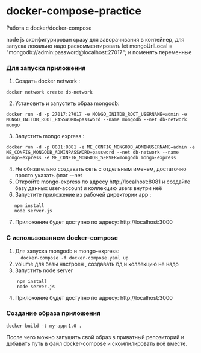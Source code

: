 # docker-compose-practice
Работа с docker/docker-compose

node js сконфигурирован сразу для заворачивания в контейнер, для запуска локально надо раскомментировать 
let mongoUrlLocal = "mongodb://admin:password@localhost:27017";
и поменять переменные

### Для запуска приложения

1) Создать docker network : <br> 
``` 
docker network create db-network 
```
2) Установить и запустить образ mongodb: <br>
``` 
docker run -d -p 27017:27017 -e MONGO_INITDB_ROOT_USERNAME=admin -e MONGO_INITDB_ROOT_PASSWORD=password --name mongodb --net db-network mongo 
```
3) Запустить mongo express : <br>
``` 
docker run -d -p 8081:8081 -e ME_CONFIG_MONGODB_ADMINUSERNAME=admin -e ME_CONFIG_MONGODB_ADMINPASSWORD=password --net db-network --name mongo-express -e ME_CONFIG_MONGODB_SERVER=mongodb mongo-express 
```
4) Не обязательно создавать сеть с отдельным именем, достаточно просто указать флаг --net 
5) Откройте mongo-express по адресу http://localhost:8081 и создайте базу данных user-account и коллекцию users внутри неё
6) Запустите приложение из рабочей директории app : <br>
 ``` 
    npm install
    node server.js
 ```
7) Приложение будет доступно по адресу: http://localhost:3000


### С использованием docker-compose
1) Для запуска mongodb и mongo-express: <br>
 ```   docker-compose -f docker-compose.yaml up ```
2) volume для базы настроен , создавать бд и коллекцию не надо
3) Запустить node server 
```
    npm install
    node server.js
```
4) Приложение будет доступно по адресу: http://localhost:3000
### Создание образа приложения
    docker build -t my-app:1.0 .
После чего можно запушить свой образ в приватный репозиторий и добавить путь в файл docker-compose и скомпилировать всё вместе.